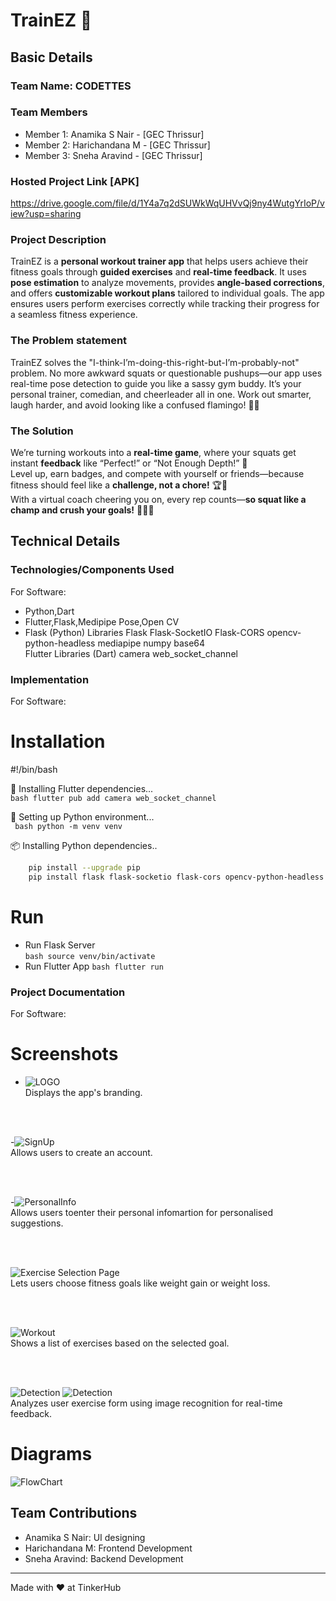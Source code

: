 # TrainEZ 🎯


## Basic Details
### Team Name: CODETTES


### Team Members
- Member 1: Anamika S Nair - [GEC Thrissur]
- Member 2: Harichandana M - [GEC Thrissur]
- Member 3: Sneha Aravind  - [GEC Thrissur]

### Hosted Project Link [APK]
https://drive.google.com/file/d/1Y4a7q2dSUWkWqUHVvQj9ny4WutgYrIoP/view?usp=sharing

### Project Description
TrainEZ is a **personal workout trainer app** that helps users achieve their fitness goals through **guided exercises** and **real-time feedback**. It uses **pose estimation** to analyze movements, provides **angle-based corrections**, and offers **customizable workout plans** tailored to individual goals. The app ensures users perform exercises correctly while tracking their progress for a seamless fitness experience.

### The Problem statement
TrainEZ solves the "I-think-I’m-doing-this-right-but-I’m-probably-not" problem. No more awkward squats or questionable pushups—our app uses real-time pose detection to guide you like a sassy gym buddy. It’s your personal trainer, comedian, and cheerleader all in one. Work out smarter, laugh harder, and avoid looking like a confused flamingo! 🚀💪

### The Solution
We’re turning workouts into a **real-time game**, where your squats get instant **feedback** like “Perfect!” or “Not Enough Depth!” 🎯  
Level up, earn badges, and compete with yourself or friends—because fitness should feel like a **challenge, not a chore!** 🏆💪  
With a virtual coach cheering you on, every rep counts—**so squat like a champ and crush your goals!** 🚀😎🔥

## Technical Details
### Technologies/Components Used
For Software:
- Python,Dart
- Flutter,Flask,Medipipe Pose,Open CV
- Flask (Python) Libraries
    Flask
    Flask-SocketIO
    Flask-CORS
    opencv-python-headless
    mediapipe
    numpy
    base64  
Flutter Libraries (Dart)
    camera
    web_socket_channel

### Implementation
For Software:
# Installation
#!/bin/bash

🚀 Installing Flutter dependencies...   
```bash flutter pub add camera web_socket_channel ```

🐍 Setting up Python environment...   
``` bash python -m venv venv```

📦 Installing Python dependencies..   
```bash
    pip install --upgrade pip
    pip install flask flask-socketio flask-cors opencv-python-headless mediapipe numpy
```

# Run
- Run Flask Server   
  ```bash source venv/bin/activate```
- Run Flutter App
  ```bash flutter run```

### Project Documentation
For Software:

# Screenshots 
- ![LOGO](Logo.png)  
    Displays the app's branding.

<br><br>

-![SignUp](Sign_Up.png)   
    Allows users to create an account.

<br><br>

-![PersonalInfo](Personal_Info.png)   
    Allows users toenter their personal infomartion for personalised suggestions.

<br><br>

![Exercise Selection Page](Exercise.png)   
Lets users choose fitness goals like weight gain or weight loss.

<br><br>

![Workout](Workout.png)   
Shows a list of exercises based on the selected goal.

<br><br>

![Detection](detect1.png) 
![Detection](detect2.png)   
Analyzes user exercise form using image recognition for real-time feedback.



# Diagrams
![FlowChart](flowchart.png)



## Team Contributions
- Anamika S Nair: UI designing
- Harichandana M: Frontend Development
- Sneha Aravind: Backend Development

---
Made with ❤️ at TinkerHub
